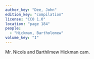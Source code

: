 ```yaml
---
author_key: "Dee, John"
edition_key: "compilation"
license: "CC0 1.0"
location: "page 184"
people:
  - "Hickman, Bartholomew"
volume_key: "I"
---
```

Mr. Nicols and Barthilmew Hickman cam.
